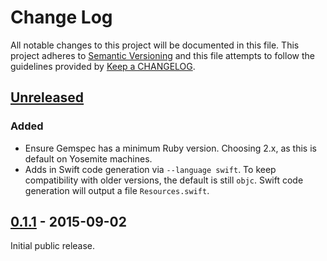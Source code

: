 # Change Log
All notable changes to this project will be documented in this file.
This project adheres to [Semantic Versioning](http://semver.org/) and this file attempts to follow the guidelines provided by [Keep a CHANGELOG](http://keepachangelog.com/).

## [Unreleased][unreleased]
### Added
- Ensure Gemspec has a minimum Ruby version. Choosing 2.x, as this is default on Yosemite machines.
- Adds in Swift code generation via `--language swift`. To keep compatibility with older versions, the default is still `objc`. Swift code generation will output a file `Resources.swift`.

## [0.1.1] - 2015-09-02
Initial public release.

[unreleased]: https://github.com/dynamit/referee/compare/0.1.1...HEAD
[0.1.1]: https://github.com/Dynamit/referee/tree/0.1.1
